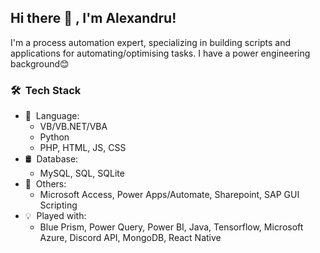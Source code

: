 <h2> Hi there 👋 , I'm Alexandru!</h2>

I'm a process automation expert, specializing in building scripts and applications for automating/optimising tasks. I have a power engineering background😊

<h3> 🛠 &nbsp;Tech Stack</h3>

- 📜 &nbsp;Language:&nbsp;
  - VB/VB.NET/VBA
  - Python
  - PHP, HTML, JS, CSS
- 🛢 &nbsp;Database:&nbsp;
  - MySQL, SQL, SQLite
- 🔧 &nbsp;Others:&nbsp;
  - Microsoft Access, Power Apps/Automate, Sharepoint, SAP GUI Scripting
- 💡 &nbsp;Played with:&nbsp;
  - Blue Prism, Power Query, Power BI, Java, Tensorflow, Microsoft Azure, Discord API, MongoDB, React Native
